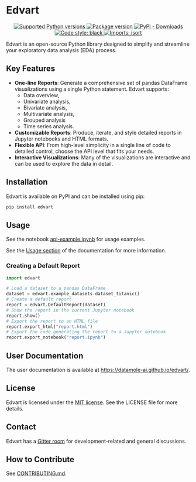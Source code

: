 # Edvart

<p align="center">
    <a href="https://pypi.org/project/edvart">
        <img src="https://img.shields.io/pypi/pyversions/edvart.svg?color=%2334D058" alt="Supported Python versions">
    </a>
    <a href="https://pypi.org/project/edvart" target="_blank">
        <img src="https://img.shields.io/pypi/v/edvart?color=%2334D058&label=pypi%20package" alt="Package version">
    </a>
    <a href="https://pypi.org/project/edvart">
        <img alt="PyPI - Downloads" src="https://img.shields.io/pypi/dm/edvart.svg?label=PyPI%20downloads">
    </a>
    <a href="https://github.com/psf/black">
        <img alt="Code style: black" src="https://img.shields.io/badge/code%20style-black-000000.svg">
    </a>
    <a href="https://pycqa.github.io/isort/">
        <img alt="Imports: isort" src="https://img.shields.io/badge/%20imports-isort-%231674b1?style=flat">
    </a>

</p>

Edvart is an open-source Python library designed to simplify and streamline
your exploratory data analysis (EDA) process.

## Key Features
* **One-line Reports**: Generate a comprehensive set of pandas DataFrame
visualizations using a single Python statement.
Edvart supports:
    - Data overview,
    - Univariate analysis,
    - Bivariate analysis,
    - Multivariate analysis,
    - Grouped analysis
    - Time series analysis.
* **Customizable Reports**: Produce, iterate, and style detailed reports
    in Jupyter notebooks and HTML formats.
* **Flexible API**: From high-level simplicity in a single line of code
    to detailed control, choose the API level that fits your needs.
* **Interactive Visualizations**: Many of the visualizations are interactive
    and can be used to explore the data in detail.

## Installation

Edvart is available on PyPI and can be installed using pip:

```bash
pip install edvart
```

## Usage

See the notebook
[api-example.ipynb](https://nbviewer.org/github/datamole-ai/edvart/blob/main/api-example.ipynb)
for usage examples.

See the [Usage section](https://datamole-ai.github.io/edvart/usage.html) of the documentation
for more information.

### Creating a Default Report

```python
import edvart

# Load a dataset to a pandas DataFrame
dataset = edvart.example_datasets.dataset_titanic()
# Create a default report
report = edvart.DefaultReport(dataset)
# Show the report in the current Jupyter notebook
report.show()
# Export the report to an HTML file
report.export_html("report.html")
# Export the code generating the report to a Jupyter notebook
report.export_notebook("report.ipynb")
```

## User Documentation

The user documentation is available at https://datamole-ai.github.io/edvart/.

## License

Edvart is licensed under the [MIT
license](https://opensource.org/license/mit/). See the LICENSE file for more
details.

## Contact
Edvart has a [Gitter room](https://app.gitter.im/#/room/#edvart:gitter.im)
for development-related and general discussions.

## How to Contribute

See [CONTRIBUTING.md](CONTRIBUTING.md).
